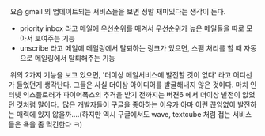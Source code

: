  요즘 gmail 의 업데이트되는 서비스들을 보면 정말 재미있다는 생각이 든다.

-   priority inbox 라고 메일에 우선순위를 매겨서 우선순위가 높은 메일들을 따로 모아서 보여주는 기능
-   unscribe 라고 메일에 메일링에서 탈퇴하는 링크가 있으면, 스팸 처리를 할 때 자동으로 메일링에서 탈퇴해주는 기능

 위의 2가지 기능을 보고 있으면, '더이상 메일서비스에 발전할 것이 없다' 라고 어디선가 들었던게 생각난다. 그들은 사실 더이상 아이디어를 발굴해내지 않은 것이다. 마치 인터넷 익스플로러가 파이어폭스의 추격을 받기 전까지는 버젼6 에서 더이상 발전이 없었던 것처럼 말이다.
 많은 개발자들이 구글을 좋아하는 이유가 아마 이런 끊임없이 발전하는 매력에 있지 않을까....(하지만 역시 구글에서도 wave, textcube 처럼 접는 서비스들은 욕을 좀 먹긴한다 ㅋ)

